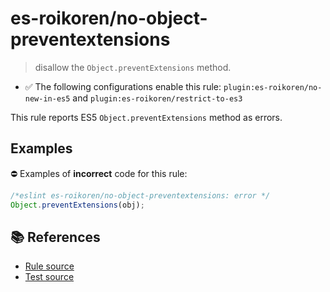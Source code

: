 # es-roikoren/no-object-preventextensions
> disallow the `Object.preventExtensions` method.

- ✅ The following configurations enable this rule: `plugin:es-roikoren/no-new-in-es5` and `plugin:es-roikoren/restrict-to-es3`

This rule reports ES5 `Object.preventExtensions` method as errors.

## Examples

⛔ Examples of **incorrect** code for this rule:

```js
/*eslint es-roikoren/no-object-preventextensions: error */
Object.preventExtensions(obj);
```

## 📚 References

- [Rule source](https://github.com/roikoren755/eslint-plugin-es/blob/v1.0.0/src/rules/no-object-preventextensions.ts)
- [Test source](https://github.com/roikoren755/eslint-plugin-es/blob/v1.0.0/tests/src/rules/no-object-preventextensions.ts)
